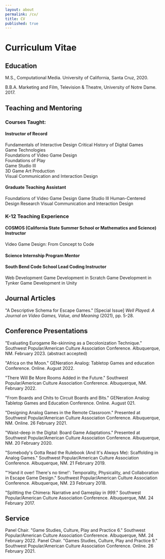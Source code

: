 ```yaml
---
layout: about
permalink: /cv/
title: CV
published: true
---
```


# Curriculum Vitae

## Education

M.S., Computational Media. University of California, Santa Cruz, 2020.

B.B.A. Marketing and Film, Television & Theatre, University of Notre Dame. 2017.

## Teaching and Mentoring

### Courses Taught:

#### Instructor of Record

Fundamentals of Interactive Design
Critical History of Digital Games                                                                      
Game Technologies                                                                              
Foundations of Video Game Design                                                             
Foundations of Play                                  
Game Studio III                                    
3D Game Art Production                              
Visual Communication and Interaction Design                         

#### Graduate Teaching Assistant

Foundations of Video Game Design
Game Studio III
Human-Centered Design Research
Visual Communication and Interaction Design

### K-12 Teaching Experience

#### COSMOS (California State Summer School or Mathematics and Science) Instructor         

Video Game Design: From Concept to Code                                                 

#### Science Internship Program Mentor

#### South Bend Code School Lead Coding Instructor

Web Development
Game Development in Scratch
Game Development in Tynker
Game Development in Unity                               

## Journal Articles

"A Descriptive Schema for Escape Games." \[Special Issue\] *Well Played: A Journal on Video Games, Value, and Meaning* (2021), pp. 5-28.

## Conference Presentations

"Evaluating Eurogame Re-skinning as a Decolonization Technique." Southwest Popular/American Culture Association Conference. Albuquerque, NM. February 2023. (abstract accepted)

"Africa on the Moon." GENeration Analog: Tabletop Games and education Conference. Online. August 2022.

"There Will Be More Rooms Added in the Future." Southwest Popular/American Culture Association Conference. Albuquerque, NM. February 2022.

"From Boards and Chits to Circuit Boards and Bits." GENeration Analog: Tabletop Games and Education Conference. Online. August 021.

"Designing Analog Games in the Remote Classroom." Presented at Southwest Popular/American Culture Association Conference. Albuquerque, NM. Online. 26 February 2021.

"Waist-deep in the Digital: Board Game Adaptations." Presented at Southwest Popular/American Culture Association Conference. Albuquerque, NM. 20 February 2020.

"Somebody's Gotta Read the Rulebook (And It's Always Me): Scaffolding in Analog Games." Southwest Popular/American Culture Association Conference. Albuquerque, NM. 21 February 2019.

"'Hand it over! There's no time!': Temporality, Physicality, and Collaboration in Escape Game Design." Southwest Popular/American Culture Association Conference. Albuquerque, NM. 23 February 2018.

"Splitting the Chimera: Narrative and Gameplay in *999*." Southwest Popular/American Culture Association Conference. Albuquerque, NM. 24 February 2017.

## Service
Panel Chair. "Game Studies, Culture, Play and Practice 6." Southwest Popular/American Culture Association Conference. Albuquerque, NM. 24 February 2022.
Panel Chair. "Games Studies, Culture, Play and Practice 9." Southwest Popular/American Culture Association Conference. Online. 26 February 2021.                     
